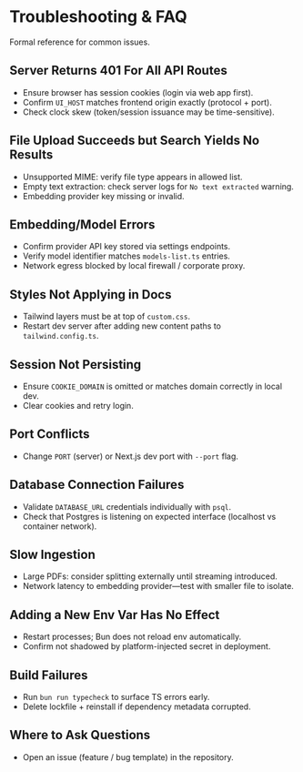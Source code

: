 # Troubleshooting & FAQ

Formal reference for common issues.

## Server Returns 401 For All API Routes

- Ensure browser has session cookies (login via web app first).
- Confirm `UI_HOST` matches frontend origin exactly (protocol + port).
- Check clock skew (token/session issuance may be time-sensitive).

## File Upload Succeeds but Search Yields No Results

- Unsupported MIME: verify file type appears in allowed list.
- Empty text extraction: check server logs for `No text extracted` warning.
- Embedding provider key missing or invalid.

## Embedding/Model Errors

- Confirm provider API key stored via settings endpoints.
- Verify model identifier matches `models-list.ts` entries.
- Network egress blocked by local firewall / corporate proxy.

## Styles Not Applying in Docs

- Tailwind layers must be at top of `custom.css`.
- Restart dev server after adding new content paths to `tailwind.config.ts`.

## Session Not Persisting

- Ensure `COOKIE_DOMAIN` is omitted or matches domain correctly in local dev.
- Clear cookies and retry login.

## Port Conflicts

- Change `PORT` (server) or Next.js dev port with `--port` flag.

## Database Connection Failures

- Validate `DATABASE_URL` credentials individually with `psql`.
- Check that Postgres is listening on expected interface (localhost vs container network).

## Slow Ingestion

- Large PDFs: consider splitting externally until streaming introduced.
- Network latency to embedding provider—test with smaller file to isolate.

## Adding a New Env Var Has No Effect

- Restart processes; Bun does not reload env automatically.
- Confirm not shadowed by platform-injected secret in deployment.

## Build Failures

- Run `bun run typecheck` to surface TS errors early.
- Delete lockfile + reinstall if dependency metadata corrupted.

## Where to Ask Questions

- Open an issue (feature / bug template) in the repository.
